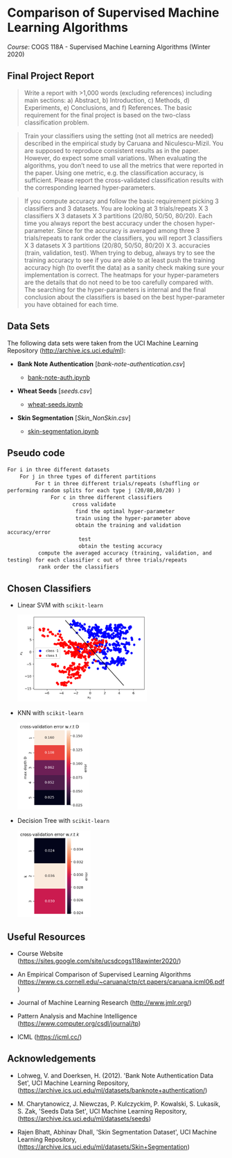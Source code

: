 # Comparison of Supervised Machine Learning Algorithms

*Course*: COGS 118A - Supervised Machine Learning Algorithms (Winter 2020)

## Final Project Report

> Write a report with >1,000 words (excluding references) including main sections: a) Abstract, b) Introduction, c) Methods, d) Experiments, e) Conclusions, and f) References. The basic requirement for the final project is based on the two-class classification problem. 

> Train your classifiers using the setting (not all metrics are needed) described in the empirical study by Caruana and Niculescu-Mizil. You are supposed to reproduce consistent results as in the paper. However, do expect some small variations. When evaluating the algorithms, you don’t need to use all the metrics that were reported in the paper. Using one metric, e.g. the classification accuracy, is sufficient. Please report the cross-validated classification results with the corresponding learned hyper-parameters.

> If you compute accuracy and follow the basic requirement picking 3 classifiers and 3 datasets. You are looking at 3 trials/repeats X 3 classifiers X 3 datasets X 3 partitions (20/80, 50/50, 80/20). Each time you always report the best accuracy under the chosen hyper-parameter. Since for the accuracy is averaged among three 3 trials/repeats to rank order the classifiers, you will report 3 classifiers X 3 datasets X 3 partitions  (20/80, 50/50, 80/20)  X 3. accuracies (train, validation, test). When trying to debug, always try to see the training accuracy to see if you are able to at least push the training accuracy high (to overfit the data) as a sanity check making sure your implementation is correct. The heatmaps for your hyper-parameters are the details that do not need to be too carefully compared with. The searching for the hyper-parameters is internal and the final conclusion about the classifiers is based on the best hyper-parameter you have obtained for each time.

## Data Sets

The following data sets were taken from the UCI Machine Learning Repository (http://archive.ics.uci.edu/ml):

* **Bank Note Authentication** [*bank-note-authentication.csv*]

    * [bank-note-auth.ipynb](./bank-note-auth.ipynb)
    

* **Wheat Seeds** [*seeds.csv*]

    * [wheat-seeds.ipynb](./wheat-seeds.ipynb)
    

* **Skin Segmentation** [*Skin_NonSkin.csv*]

    * [skin-segmentation.ipynb](./skin-segmentation.ipynb)

## Pseudo code
    For i in three different datasets
        For j in three types of different partitions
             For t in three different trials/repeats (shuffling or performing random splits for each type j (20/80,80/20) )
                  For c in three different classifiers
                         cross validate
                          find the optimal hyper-parameter
                          train using the hyper-parameter above
                          obtain the training and validation accuracy/error
                           test
                           obtain the testing accuracy
              compute the averaged accuracy (training, validation, and testing) for each classifier c out of three trials/repeats
              rank order the classifiers


## Chosen Classifiers

* Linear SVM with `scikit-learn`

    <img src='./images/bank-note-img1.png' alt="Linear SVM img" height="200" />

* KNN with `scikit-learn`

    <img src='./images/bank-note-img2.png' alt="KNN img" height="200" />

* Decision Tree with `scikit-learn`

    <img src='./images/bank-note-img3.png' alt="Decision Tree img" height="200" />    

## Useful Resources

* Course Website (https://sites.google.com/site/ucsdcogs118awinter2020/)

* An Empirical Comparison of Supervised Learning Algorithms (https://www.cs.cornell.edu/~caruana/ctp/ct.papers/caruana.icml06.pdf)

* Journal of Machine Learning Research (http://www.jmlr.org/)

* Pattern Analysis and Machine Intelligence (https://www.computer.org/csdl/journal/tp)

* ICML (https://icml.cc/)


## Acknowledgements

* Lohweg, V. and Doerksen, H. (2012). 'Bank Note Authentication Data Set', UCI Machine Learning Repository, (https://archive.ics.uci.edu/ml/datasets/banknote+authentication/)

* M. Charytanowicz, J. Niewczas, P. Kulczyckim, P. Kowalski, S. Lukasik, S. Zak, 'Seeds Data Set', UCI Machine Learning Repository, (https://archive.ics.uci.edu/ml/datasets/seeds) 

* Rajen Bhatt, Abhinav Dhall, 'Skin Segmentation Dataset', UCI Machine Learning Repository, (https://archive.ics.uci.edu/ml/datasets/Skin+Segmentation)